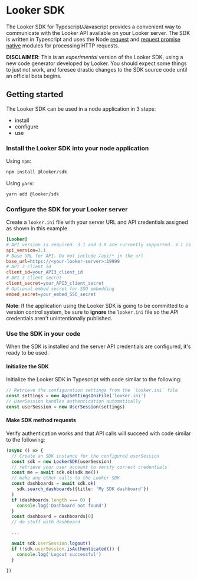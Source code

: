 # Looker SDK

The Looker SDK for Typescript/Javascript provides a convenient way to communicate with the Looker API available on your 
Looker server. The SDK is written in Typescript and uses the Node [request](https://www.npmjs.com/package/request) and 
[request promise native](https://www.npmjs.com/package/request-promise-native) modules for processing HTTP requests.

**DISCLAIMER**: This is an _experimental_ version of the Looker SDK, using a new code generator developed by Looker. 
You should expect some things to just not work, and foresee drastic changes to the SDK source code until an official
beta begins. 
 
## Getting started

The Looker SDK can be used in a node application in 3 steps:

* install
* configure
* use

### Install the Looker SDK into your node application

Using `npm`:

```bash
npm install @looker/sdk
```

Using `yarn`:

```bash
yarn add @looker/sdk
```

### Configure the SDK for your Looker server

Create a `looker.ini` file with your server URL and API credentials assigned as shown in this example.

```ini
[Looker]
# API version is required. 3.1 and 3.0 are currently supported. 3.1 is highly recommended.
api_version=3.1
# Base URL for API. Do not include /api/* in the url
base_url=https://<your-looker-server>:19999
# API 3 client id
client_id=your_API3_client_id
# API 3 client secret
client_secret=your_API3_client_secret
# Optional embed secret for SSO embedding
embed_secret=your_embed_SSO_secret
```

**Note**: If the application using the Looker SDK is going to be committed to a version control system, be sure to 
**ignore** the `looker.ini` file so the API credentials aren't unintentionally published.

### Use the SDK in your code

When the SDK is installed and the server API credentials are configured, it's ready to be used.

#### Initialize the SDK

Initialize the Looker SDK in Typescript with code similar to the following:

```typescript
// Retrieve the configuration settings from the `looker.ini` file
const settings = new ApiSettingsIniFile('looker.ini')
// UserSession handles authentication automatically
const userSession = new UserSession(settings)
```

#### Make SDK method requests

Verify authentication works and that API calls will succeed with code similar to the following:

```typescript
(async () => {
  // Create an SDK instance for the configured userSession
  const sdk = new LookerSDK(userSession)
  // retrieve your user account to verify correct credentials
  const me = await sdk.ok(sdk.me()) 
  // make any other calls to the Looker SDK
  const dashboards = await sdk.ok(
    sdk.search_dashboards({title: 'My SDK dashboard'})
  )
  if (dashboards.length === 0) {
    console.log('Dashboard not found')
  }
  const dashboard = dashboards[0]
  // do stuff with dashboard

  ...

  await sdk.userSession.logout()
  if (!sdk.userSession.isAuthenticated()) {
    console.log('Logout successful')
  }

})
```

